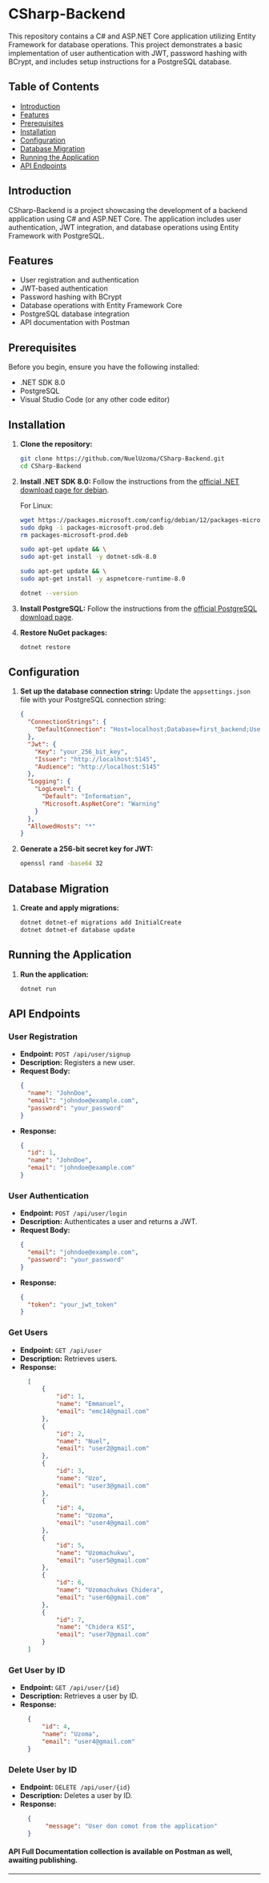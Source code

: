 # CSharp-Backend

This repository contains a C# and ASP.NET Core application utilizing Entity Framework for database operations. This project demonstrates a basic implementation of user authentication with JWT, password hashing with BCrypt, and includes setup instructions for a PostgreSQL database.

## Table of Contents

- [Introduction](#introduction)
- [Features](#features)
- [Prerequisites](#prerequisites)
- [Installation](#installation)
- [Configuration](#configuration)
- [Database Migration](#database-migration)
- [Running the Application](#running-the-application)
- [API Endpoints](#api-endpoints)

## Introduction

CSharp-Backend is a project showcasing the development of a backend application using C# and ASP.NET Core. The application includes user authentication, JWT integration, and database operations using Entity Framework with PostgreSQL.

## Features

- User registration and authentication
- JWT-based authentication
- Password hashing with BCrypt
- Database operations with Entity Framework Core
- PostgreSQL database integration
- API documentation with Postman

## Prerequisites

Before you begin, ensure you have the following installed:

- .NET SDK 8.0
- PostgreSQL
- Visual Studio Code (or any other code editor)

## Installation

1. **Clone the repository:**
   ```bash
   git clone https://github.com/NuelUzoma/CSharp-Backend.git
   cd CSharp-Backend
   ```

2. **Install .NET SDK 8.0:**
   Follow the instructions from the [official .NET download page for debian](https://learn.microsoft.com/en-gb/dotnet/core/install/linux-debian).

   For Linux:
   ```bash
   wget https://packages.microsoft.com/config/debian/12/packages-microsoft-prod.deb -O packages-microsoft-prod.deb
   sudo dpkg -i packages-microsoft-prod.deb
   rm packages-microsoft-prod.deb

   sudo apt-get update && \
   sudo apt-get install -y dotnet-sdk-8.0

   sudo apt-get update && \
   sudo apt-get install -y aspnetcore-runtime-8.0

   dotnet --version
   ```

3. **Install PostgreSQL:**
   Follow the instructions from the [official PostgreSQL download page](https://www.postgresql.org/download/).

4. **Restore NuGet packages:**
   ```bash
   dotnet restore
   ```

## Configuration

1. **Set up the database connection string:**
   Update the `appsettings.json` file with your PostgreSQL connection string:
   ```json
   {
     "ConnectionStrings": {
       "DefaultConnection": "Host=localhost;Database=first_backend;Username=your_username;Password=your_password"
     },
     "Jwt": {
       "Key": "your_256_bit_key",
       "Issuer": "http://localhost:5145",
       "Audience": "http://localhost:5145"
     },
     "Logging": {
       "LogLevel": {
         "Default": "Information",
         "Microsoft.AspNetCore": "Warning"
       }
     },
     "AllowedHosts": "*"
   }
   ```

2. **Generate a 256-bit secret key for JWT:**
   ```bash
   openssl rand -base64 32
   ```

## Database Migration

1. **Create and apply migrations:**
   ```bash
   dotnet dotnet-ef migrations add InitialCreate
   dotnet dotnet-ef database update
   ```

## Running the Application

1. **Run the application:**
   ```bash
   dotnet run
   ```

## API Endpoints

### User Registration

- **Endpoint:** `POST /api/user/signup`
- **Description:** Registers a new user.
- **Request Body:**
  ```json
  {
    "name": "JohnDoe",
    "email": "johndoe@example.com",
    "password": "your_password"
  }
  ```
- **Response:**
  ```json
  {
    "id": 1,
    "name": "JohnDoe",
    "email": "johndoe@example.com"
  }
  ```

### User Authentication

- **Endpoint:** `POST /api/user/login`
- **Description:** Authenticates a user and returns a JWT.
- **Request Body:**
  ```json
  {
    "email": "johndoe@example.com",
    "password": "your_password"
  }
  ```
- **Response:**
  ```json
  {
    "token": "your_jwt_token"
  }
  ```

### Get Users

- **Endpoint:** `GET /api/user`
- **Description:** Retrieves users.
- **Response:**
  ```json
    [
        {
            "id": 1,
            "name": "Emmanuel",
            "email": "emc14@gmail.com"
        },
        {
            "id": 2,
            "name": "Nuel",
            "email": "user2@gmail.com"
        },
        {
            "id": 3,
            "name": "Uzo",
            "email": "user3@gmail.com"
        },
        {
            "id": 4,
            "name": "Uzoma",
            "email": "user4@gmail.com"
        },
        {
            "id": 5,
            "name": "Uzomachukwu",
            "email": "user5@gmail.com"
        },
        {
            "id": 6,
            "name": "Uzomachukws Chidera",
            "email": "user6@gmail.com"
        },
        {
            "id": 7,
            "name": "Chidera KSI",
            "email": "user7@gmail.com"
        }
    ]
  ```

### Get User by ID

- **Endpoint:** `GET /api/user/{id}`
- **Description:** Retrieves a user by ID.
- **Response:**
  ```json
    {
        "id": 4,
        "name": "Uzoma",
        "email": "user4@gmail.com"
    }
  ```

### Delete User by ID

- **Endpoint:** `DELETE /api/user/{id}`
- **Description:** Deletes a user by ID.
- **Response:**
  ```json
    {
         "message": "User don comot from the application"
    }
  ```

#### API Full Documentation collection is available on Postman as well, awaiting publishing.

---